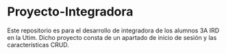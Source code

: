 # Proyecto-Integradora
Este repositorio es para el desarrollo de integradora de los alumnos 3A IRD en la Utim. Dicho proyecto consta de un apartado de inicio de sesión y las características CRUD.
